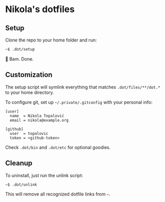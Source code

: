 Nikola's dotfiles
=================

## Setup

Clone the repo to your home folder and run:

```sh
~$ .dot/setup
```

:facepunch: Bam. Done.


## Customization

The setup script will symlink everything that matches
`.dot/files/**/dot.*` to your home directory.

To configure git, set up `~/.private/.gitconfig` with your personal
info:

```
[user]
  name  = Nikola Topalović
  email = nikola@example.org

[github]
  user  = topalovic
  token = <github-token>
```

Check `.dot/bin` and `.dot/etc` for optional goodies.


## Cleanup

To uninstall, just run the unlink script:

```sh
~$ .dot/unlink
```

This will remove all recognized dotfile links from `~`.
